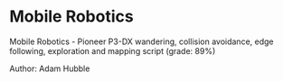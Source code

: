 # Mobile Robotics
Mobile Robotics - Pioneer P3-DX wandering, collision avoidance, edge following, exploration and mapping script (grade: 89%)

Author: Adam Hubble
